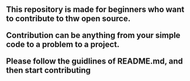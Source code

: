 <h2>
This repository is made for beginners who want to contribute to thw open source.

Contribution can be anything from your simple code to a problem to a project.

Please follow the guidlines of README.md, and then start contributing</h2>